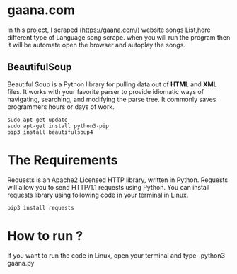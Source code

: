 # gaana.com

In this project, I scraped (https://gaana.com/) website songs List,here different type of Language song scrape. when you will run the program then it will be automate open the browser and autoplay the songs.

## BeautifulSoup

Beautiful Soup is a Python library for pulling data out of <b>HTML</b> and <b>XML</b> files. It works with your favorite parser to provide idiomatic ways of navigating, searching, and modifying the parse tree. It commonly saves programmers hours or days of work.

```
sudo apt-get update
sudo apt-get install python3-pip
pip3 install beautifulsoup4
```
# The Requirements

Requests is an Apache2 Licensed HTTP library, written in Python. Requests will allow you to send HTTP/1.1 requests using Python. You can install requests library using following code in your terminal in Linux.
```
pip3 install requests
```

# How to run ?

If you want to run the code in Linux, open your terminal and type- python3 gaana.py
